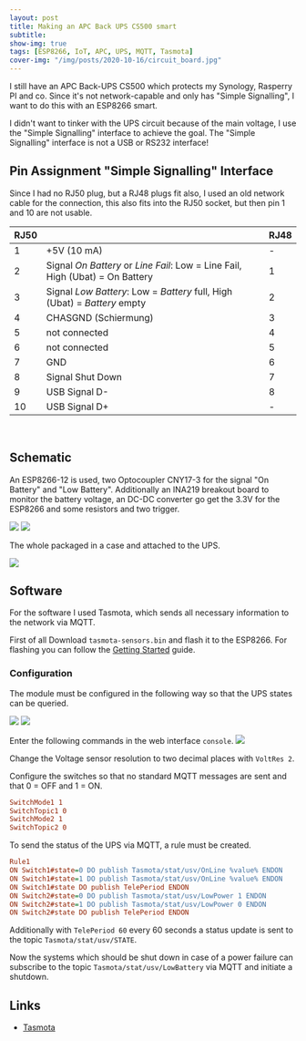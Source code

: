 ```yaml
---
layout: post
title: Making an APC Back UPS CS500 smart
subtitle:
show-img: true
tags: [ESP8266, IoT, APC, UPS, MQTT, Tasmota]
cover-img: "/img/posts/2020-10-16/circuit_board.jpg"
---
```


I still have an APC Back-UPS CS500 which protects my Synology, Rasperry PI and co.
Since it's not network-capable and only has "Simple Signalling", I want to do this with an ESP8266 smart.

I didn't want to tinker with the UPS circuit because of the main voltage, I use the "Simple Signalling" interface to achieve the goal. The "Simple Signalling" interface is not a USB or RS232 interface!

## Pin Assignment "Simple Signalling" Interface

Since I had no RJ50 plug, but a RJ48 plugs fit also, I used an old network cable for the connection, this also fits into the RJ50 socket, but then pin 1 and 10 are not usable.

| RJ50 |                                                              | RJ48 |
| ---- | ------------------------------------------------------------ | ---- |
| 1    | +5V (10 mA)                                                  | -    |
| 2    | Signal *On Battery* or *Line Fail*: Low = Line Fail, High (Ubat) = On Battery | 1    |
| 3    | Signal *Low Battery*: Low = *Battery* full, High (Ubat) = *Battery* empty | 2    |
| 4    | CHASGND (Schiermung)                                         | 3    |
| 5    | not connected                                                | 4    |
| 6    | not connected                                                | 5    |
| 7    | GND                                                          | 6    |
| 8    | Signal Shut Down                                             | 7    |
| 9    | USB Signal D-                                                | 8    |
| 10   | USB Signal D+                                                | -    |

<br />

## Schematic

An ESP8266-12 is used, two Optocoupler CNY17-3 for the signal "On Battery" and "Low Battery". Additionally an INA219 breakout board to monitor the battery voltage, an DC-DC converter go get the 3.3V for the ESP8266 and some resistors and two trigger.

<img src="../img/posts/2020-10-16/schematic.jpg">
<img src="../img/posts/2020-10-16/circuit_board.jpg">

The whole packaged in a case and attached to the UPS.

<img src="../img/posts/2020-10-16/ups_case.jpg">

## Software

For the software I used Tasmota, which sends all necessary information to the network via MQTT.

First of all Download `tasmota-sensors.bin` and flash it to the ESP8266. For flashing you can follow the [Getting Started](https://tasmota.github.io/docs/Getting-Started/) guide.

### Configuration

The module must be configured in the following way so that the UPS states can be queried.

<img src="../img/posts/2020-10-16/tasmota_module_config.jpg">

<img src="../img/posts/2020-10-16/tasmota_mqtt.jpg">

Enter the following commands in the web interface `console`.
<img src="../img/posts/2020-10-16/tasmota_console.jpg">

Change the Voltage sensor resolution to two decimal places with `VoltRes 2`.

Configure the switches so that no standard MQTT messages are sent and that 0 = OFF and 1 = ON.

```cfg
SwitchMode1 1
SwitchTopic1 0
SwitchMode2 1
SwitchTopic2 0
```

To send the status of the UPS via MQTT, a rule must be created.

```cfg
Rule1
ON Switch1#state=0 DO publish Tasmota/stat/usv/OnLine %value% ENDON
ON Switch1#state=1 DO publish Tasmota/stat/usv/OnLine %value% ENDON
ON Switch1#state DO publish TelePeriod ENDON
ON Switch2#state=0 DO publish Tasmota/stat/usv/LowPower 1 ENDON
ON Switch2#state=1 DO publish Tasmota/stat/usv/LowPower 0 ENDON
ON Switch2#state DO publish TelePeriod ENDON
```

Additionally with `TelePeriod 60` every 60 seconds a status update is sent to the topic `Tasmota/stat/usv/STATE`.

Now the systems which should be shut down in case of a power failure can subscribe to the topic `Tasmota/stat/usv/LowBattery` via MQTT and initiate a shutdown.

## Links

- [Tasmota](https://tasmota.github.io/docs/)